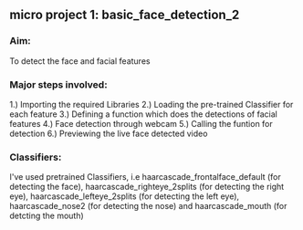 ## micro project 1: basic_face_detection_2

### Aim: 
To detect the face and facial features 

### Major steps involved:
1.) Importing the required Libraries
2.) Loading the pre-trained Classifier for each feature 
3.) Defining a function which does the detections of facial features
4.) Face detection through webcam
5.) Calling the funtion for detection
6.) Previewing the live face detected video

### Classifiers:
I've used pretrained Classifiers, i.e haarcascade_frontalface_default (for detecting the face), haarcascade_righteye_2splits (for detecting the right eye), haarcascade_lefteye_2splits (for detecting the left eye), haarcascade_nose2 (for detecting the nose) and haarcascade_mouth (for detcting the mouth)
